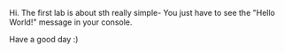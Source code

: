 Hi.
The first lab is about sth really simple- You just have to see the "Hello World!" message in your console.

Have a good day :)
